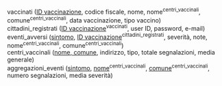 vaccinati (<ins>ID vaccinazione</ins>, codice fiscale, nome, nome<sup>centri_vaccinali</sup>, comune<sup>centri_vaccinali</sup>, data vaccinazione, tipo vaccino)\
cittadini_registrati (<ins>ID vaccinazione</ins><sup>vaccinati</sup>, user ID, password, e-mail)\
eventi_avversi (<ins>sintomo</ins>, <ins>ID vaccinazione</ins><sup>cittadini_registrati</sup>, severità, note, nome<sup>centri_vaccinali</sup>, comune<sup>centri_vaccinali</sup>)\
centri_vaccinali (<ins>nome, comune</ins>, indirizzo, tipo, totale segnalazioni, media generale)\
aggregazioni_eventi (<ins>sintomo</ins>, <ins>nome</ins><sup>centri_vaccinali</sup>, <ins>comune</ins><sup>centri_vaccinali</sup>, numero segnalazioni, media severità)
